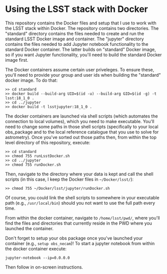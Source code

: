 # Using the LSST stack with Docker

This repository contains the Docker files and setup that I use to work with the LSST stack within Docker. The repository contains two directories. The "standard" directory contains the files needed to create and run the standard LSST Docker image and container. The "jupyter" directory contains the files needed to add Jupyter notebook functionality to the standard Docker container. The latter builds on "standard" Docker image, so if you want Jupyter functionality, you'll need to build the standard Docker image first.

The Docker containers assume certain user priveleges. To ensure these, you'll need to provide your group and user ids when building the "standard" docker image. To do that:
```
>> cd standard
>> docker build --build-arg UID=$(id -u) --build-arg GID=$(id -g) -t lsst:18_1_0 .
>> cd ../jupyter
>> docker build -t lsstjupyter:18_1_0 .
```

The docker containers are launched via shell scripts (which automates the connection to local volumes), which you need to make executable. You'll need to change some paths in those shell scripts (specifically to your local obs_package and to the local reference catalogue that you use to solve for astrometry). Once you've sorted out those paths then, from within the top level directory of this repository, execute:
```
>> cd standard
>> chmod 755 runLsstDocker.sh
>> cd ../jupyter
>> chmod 755 runDocker.sh
```

Then, navigate to the directory where your data is kept and call the shell scripts (in this case, I keep the Docker files in `~/Docker/lsst/`):
```
>> chmod 755 ~/Docker/lsst/jupyter/runDocker.sh
```
Of course, you could link the shell scripts to somewhere in your executable path (e.g., `/usr/local/bin`) should you not want to use the full path every time.

From within the docker container, navigate to `/home/lsst/pwd/`, where you'll find the files and directories that currently reside in the PWD where you launched the container.

Don't forget to setup your obs package once you've launched your container (e.g., `setup obs_necam`)! To start a jupyter notebook from within the docker container execute:
```
jupyter-notebook --ip=0.0.0.0
```
Then follow in on-screen instructions.

